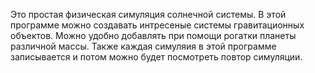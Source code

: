 Это простая физическая симуляция солнечной системы. В этой программе можно создавать интресеные системы гравитационных объектов. 
Можно удобно добавлять при помощи рогатки планеты различной массы. 
Также каждая симуляия в этой программе записывается и потом можно будет посмотреть повтор симуляции.
